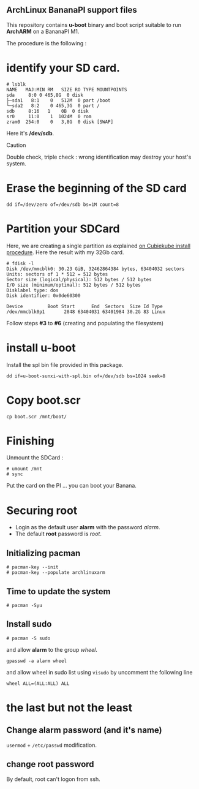 ArchLinux BananaPI support files
---

This repository contains **u-boot**  binary and boot script suitable to run **ArchARM** on a BananaPI M1.

The procedure is the following :

# identify your SD card.

```
# lsblk
NAME   MAJ:MIN RM   SIZE RO TYPE MOUNTPOINTS
sda  	8:0	0 465,8G  0 disk
├─sda1   8:1	0   512M  0 part /boot
└─sda2   8:2	0 465,3G  0 part /
sdb  	8:16   1 	0B  0 disk
sr0 	11:0	1  1024M  0 rom  
zram0  254:0	0   3,8G  0 disk [SWAP]
```

Here it's **/dev/sdb**. 

> [!CAUTION]
> Double check, triple check : wrong identification may destroy your host's system.

# Erase the beginning of the SD card

`dd if=/dev/zero of=/dev/sdb bs=1M count=8`

# Partition your SDCard

Here, we are creating a single partition as explained [on Cubiekube install procedure](https://archlinuxarm.org/platforms/armv7/allwinner/cubieboard-2). Here the result with my 32Gb card.

```
# fdisk -l                                                        
Disk /dev/mmcblk0: 30.23 GiB, 32462864384 bytes, 63404032 sectors               
Units: sectors of 1 * 512 = 512 bytes                                           
Sector size (logical/physical): 512 bytes / 512 bytes                           
I/O size (minimum/optimal): 512 bytes / 512 bytes                               
Disklabel type: dos                                                             
Disk identifier: 0x0de60300                                                     
                                                                                
Device         Boot Start      End  Sectors  Size Id Type                       
/dev/mmcblk0p1       2048 63404031 63401984 30.2G 83 Linux     
```

Follow steps **#3** to **#6** (creating and populating the filesystem)

# install u-boot

Install the spl bin file provided in this package.

`dd if=u-boot-sunxi-with-spl.bin of=/dev/sdb bs=1024 seek=8`

# Copy boot.scr

`cp boot.scr /mnt/boot/`

# Finishing

Unmount the SDCard :

```
# umount /mnt
# sync
```

Put the card on the PI ... you can boot your Banana.

# Securing root

- Login as the default user **alarm** with the password *alarm*.
- The default **root** password is *root*.

## Initializing pacman

```
# pacman-key --init
# pacman-key --populate archlinuxarm
```

## Time to update the system

`# pacman -Syu`

## Install sudo

`# pacman -S sudo`

and allow **alarm** to the group *wheel*.

`gpasswd -a alarm wheel`

and allow wheel in sudo list using `visudo` by uncomment the following line

`wheel ALL=(ALL:ALL) ALL`

# the last but not the least

## Change alarm password (and it's name)

`usermod` + `/etc/passwd` modification.

## change root password

By default, root can't logon from ssh.
